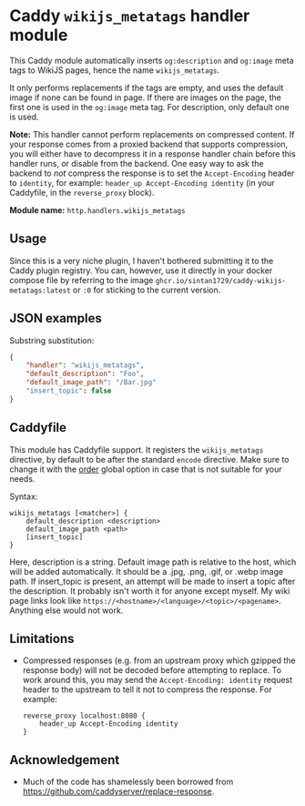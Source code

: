 Caddy `wikijs_metatags` handler module
=======================================

This Caddy module automatically inserts `og:description` and `og:image` meta tags to WikiJS pages, hence the name `wikijs_metatags`.

It only performs replacements if the tags are empty, and uses the default image if none can be found in page. If there are images on the page,
the first one is used in the `og:image` meta tag. For description, only default one is used.

**Note:** This handler cannot perform replacements on compressed content. If your response comes from a proxied backend that supports compression,
you will either have to decompress it in a response handler chain before this handler runs, or disable from the backend. One easy way to ask the
backend to _not_ compress the response is to set the `Accept-Encoding` header to `identity`, for example: `header_up Accept-Encoding identity`
(in your Caddyfile, in the `reverse_proxy` block).

**Module name:** `http.handlers.wikijs_metatags`

## Usage

Since this is a very niche plugin, I haven't bothered submitting it to the Caddy plugin registry. You can, however, use it directly in your
docker compose file by referring to the image `ghcr.io/sintan1729/caddy-wikijs-metatags:latest` or `:0` for sticking to the current version.


## JSON examples

Substring substitution:

```json
{
	"handler": "wikijs_metatags",
	"default_description": "Foo",
	"default_image_path": "/Bar.jpg"
	"insert_topic": false
}
```


## Caddyfile

This module has Caddyfile support. It registers the `wikijs_metatags` directive, by default to be after the standard `encode` directive.
Make sure to change it with the [order](https://caddyserver.com/docs/caddyfile/directives#directive-order) global option in case that is not
suitable for your needs.

Syntax:

```
wikijs_metatags [<matcher>] {
	default_description <description>
	default_image_path <path>
	[insert_topic]
}
```

Here, description is a string. Default image path is relative to the host, which will be added automatically. It should be a .jpg, .png, .gif, or .webp
image path. If insert_topic is present, an attempt will be made to insert a topic after the description. It probably isn't worth it for anyone except
myself. My wiki page links look like `https://<hostname>/<language>/<topic>/<pagename>`. Anything else would not work.


## Limitations

- Compressed responses (e.g. from an upstream proxy which gzipped the response body) will not be decoded before attempting to replace. To work around
this, you may send the `Accept-Encoding: identity` request header to the upstream to tell it not to compress the response. For example:

      reverse_proxy localhost:8080 {
          header_up Accept-Encoding identity
      }

## Acknowledgement
- Much of the code has shamelessly been borrowed from https://github.com/caddyserver/replace-response.
